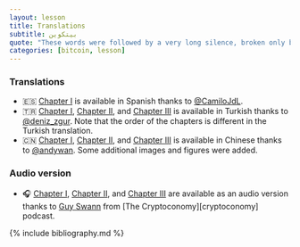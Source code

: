 ```yaml
---
layout: lesson
title: Translations
subtitle: بيتكوين
quote: "These words were followed by a very long silence, broken only by an occasional exclamation of \"hjckrrh!\""
categories: [bitcoin, lesson]
---
```


### Translations

- 🇪🇸 [Chapter I][es-philosophy] is available in Spanish thanks to [@CamiloJdL][Camilo].
- 🇹🇷 [Chapter I][tr-philosophy], [Chapter II][tr-economics], and [Chapter III][tr-technology] is available in Turkish thanks to [@deniz_zgur][deniz]. Note that the order of the chapters is different in the Turkish translation.
- 🇨🇳 [Chapter I][zh-all], [Chapter II][zh-all], and [Chapter III][zh-all] is available in Chinese thanks to [@andywan][andywan]. Some additional images and figures were added.

### Audio version

- 🎧 [Chapter I][ch1-audio], [Chapter II][ch2-audio], and [Chapter
  III][ch3-audio] are available as an audio version thanks to [Guy Swann] from [The
  Cryptoconomy][cryptoconomy] podcast.

{% include bibliography.md %}

[ch1-audio]: https://anchor.fm/thecryptoconomy/episodes/CryptoQuikRead_256---21-Lessons-of-the-Bitcoin-Rabbit-Hole---Chapter-1-e47u83
[ch2-audio]: https://anchor.fm/thecryptoconomy/episodes/CryptoQuikRead_257---21-Lessons-of-the-Bitcoin-Rabbit-Hole---Chapter-2-e489f9
[ch3-audio]: https://anchor.fm/thecryptoconomy/episodes/CryptoQuikRead_258---21-Lessons-of-the-Bitcoin-Rabbit-Hole---Chapter-3-e48kao

[es-philosophy]: https://medium.com/@dergigi/ense%C3%B1anzas-filos%C3%B3ficas-de-bitcoin-8ae1357357f9
[tr-philosophy]: https://medium.com/@denizozzgur/bitcoinin-felsefi-%C3%B6%C4%9Fretileri-e7df2338a2fc
[tr-economics]: https://medium.com/@denizozzgur/bitcoinin-ekonomi-%C3%B6%C4%9Fretileri-a3e87dcff525
[tr-technology]: https://medium.com/@denizozzgur/blockchainin-teknolojik-%C3%B6%C4%9Fretileri-34ae5a6949a7
[zh-all]: https://www.weibo.com/ttarticle/p/show?id=2309404363977307068572
[andywan]: https://twitter.com/andywan
[Camilo]: https://twitter.com/CamiloJdL
[deniz]: https://twitter.com/deniz_zgur
[Guy Swann]: https://twitter.com/TheCryptoconomy

<!-- Wikipedia -->
[alice]: https://en.wikipedia.org/wiki/Alice%27s_Adventures_in_Wonderland
[carroll]: https://en.wikipedia.org/wiki/Lewis_Carroll
